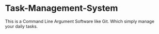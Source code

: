 # Task-Management-System
This is a Command Line Argument Software like Git. Which simply manage your daily tasks.
